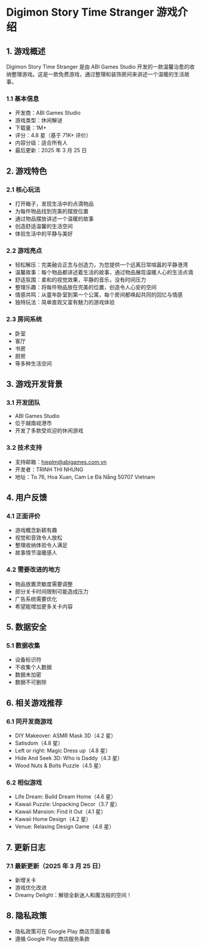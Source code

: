 # Digimon Story Time Stranger 游戏介绍

## 1. 游戏概述

Digimon Story Time Stranger 是由 ABI Games Studio 开发的一款温馨治愈的收纳整理游戏。这是一款免费游戏，通过整理和装饰房间来讲述一个温暖的生活故事。

### 1.1 基本信息

- 开发商：ABI Games Studio
- 游戏类型：休闲解谜
- 下载量：1M+
- 评分：4.8 星（基于 71K+ 评价）
- 内容分级：适合所有人
- 最后更新：2025 年 3 月 25 日

## 2. 游戏特色

### 2.1 核心玩法

- 打开箱子，发现生活中的点滴物品
- 为每件物品找到完美的摆放位置
- 通过物品摆放讲述一个温暖的故事
- 创造舒适温馨的生活空间
- 体验生活中的平静与美好

### 2.2 游戏亮点

- 轻松解压：完美融合正念与创造力，为您提供一个远离日常喧嚣的平静港湾
- 温馨故事：每个物品都讲述着生活的故事，通过物品展现温暖人心的生活点滴
- 舒适氛围：柔和的视觉效果，平静的音乐，没有时间压力
- 整理乐趣：将每件物品放在完美的位置，创造令人心安的空间
- 情感共鸣：从童年卧室到第一个公寓，每个房间都唤起共同的回忆与情感
- 独特玩法：简单直观又富有魅力的游戏体验

### 2.3 房间系统

- 卧室
- 客厅
- 书房
- 厨房
- 等多种生活空间

## 3. 游戏开发背景

### 3.1 开发团队

- ABI Games Studio
- 位于越南岘港市
- 开发了多款受欢迎的休闲游戏

### 3.2 技术支持

- 支持邮箱：hieplm@abigames.com.vn
- 开发者：TRINH THI NHUNG
- 地址：To 76, Hoa Xuan, Cam Le Đà Nẵng 50707 Vietnam

## 4. 用户反馈

### 4.1 正面评价

- 游戏概念新颖有趣
- 视觉和音效令人放松
- 整理收纳体验令人满足
- 故事情节温暖感人

### 4.2 需要改进的地方

- 物品放置灵敏度需要调整
- 部分关卡时间限制可能造成压力
- 广告系统需要优化
- 希望能增加更多关卡内容

## 5. 数据安全

### 5.1 数据收集

- 设备标识符
- 不收集个人数据
- 数据未加密
- 数据不可删除

## 6. 相关游戏推荐

### 6.1 同开发商游戏

- DIY Makeover: ASMR Mask 3D（4.2 星）
- Satisdom（4.8 星）
- Left or right: Magic Dress up（4.8 星）
- Hide And Seek 3D: Who is Daddy（4.3 星）
- Wood Nuts & Bolts Puzzle（4.5 星）

### 6.2 相似游戏

- Life Dream: Build Dream Home（4.6 星）
- Kawaii Puzzle: Unpacking Decor（3.7 星）
- Kawaii Mansion: Find It Out（4.1 星）
- Kawaii Home Design（4.2 星）
- Venue: Relaxing Design Game（4.6 星）

## 7. 更新日志

### 7.1 最新更新（2025 年 3 月 25 日）

- 新增关卡
- 游戏优化改进
- Dreamy Delight：解锁全新迷人和魔法般的空间！

## 8. 隐私政策

- 隐私政策可在 Google Play 商店页面查看
- 遵循 Google Play 商店服务条款
